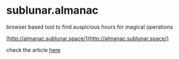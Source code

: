 # sublunar.almanac
browser based tool to find auspicious hours for magical operations

[http://almanac.sublunar.space/](http://almanac.sublunar.space/)

check the article [here](http://sublunar.space/2018-12-sublunar-almanac.html)
